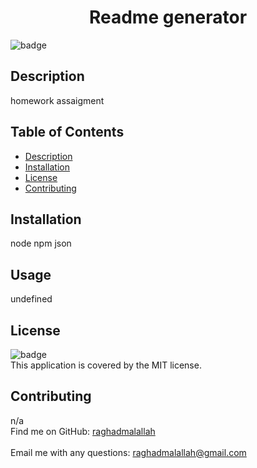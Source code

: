 
<h1 align="center">Readme generator </h1>
  
![badge](https://img.shields.io/badge/license-MIT-brightgreen)<br />
## Description
 homework assaigment
## Table of Contents
- [Description](#description)
- [Installation](#installation)
- [License](#license)
- [Contributing](#contributing)
## Installation
 node npm json
## Usage
 undefined
## License
![badge](https://img.shields.io/badge/license-MIT-brightgreen)
<br />
This application is covered by the MIT license. 
## Contributing
 n/a
<br />
Find me on GitHub: [raghadmalallah](https://github.com/raghadmalallah)<br />
<br />
 Email me with any questions: raghadmalallah@gmail.com<br /><br />
    